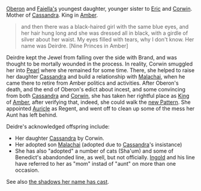 [Oberon](OberonOfDworkin) and [Faiella's](FaiellaPrincessOfBegma) youngest daughter, younger sister to [Eric](EricOfOberon) and [Corwin](CorwinOfOberon).  Mother of [Cassandra](CassandraOfCorwin). King in [Amber](KolvirPromontory).

>and then there was a black-haired girl with the same blue eyes, and her hair hung long and she was dressed all in black, with a girdle of silver about her waist. My eyes filled with tears, why I don't know. Her name was Deirdre. [Nine Princes in Amber]

Deirdre kept the Jewel from falling over the side with Brand, and was thought to be mortally wounded in the process.  In reality, Corwin smuggled her into [Pearl](CorwinPromontory) where she remained for some time. There, she helped to raise her daughter [Cassandra](CassandraOfCorwin) and build a relationship with [Malachai](MalachaiOfCorwin), when he came there to retire from Amber politics and activities. After Oberon's death, and the end of Oberon's edict about incest, and some convincing from both [Cassandra](CassandraOfCorwin) and [Corwin](CorwinOfOberon), she has taken her rightful place as [King](KingOfAmber) of [Amber](KolvirPromontory), after verifying that, indeed, she could walk the [new Pattern](NevilleAuriclePattern). She appointed [Auricle](AuricleOfTir) as Regent, and went off to clean up some of the mess her Aunt has left behind.

Deidre's acknowledged offspring include:
 + Her daughter [Cassandra](CassandraOfCorwin) by Corwin.
 + Her adopted son [Malachai](MalachaiOfCorwin) (adopted due to [Cassandra](CassandraOfCorwin)'s insistance)
 + She has also "adopted" a number of cats (Sha'um) and some of Benedict's abandonded line, as well, but not officially. [Ingold](IngoldOfBenedict) and his line have referred to her as "mom" instad of "aunt" on more than one occasion.

See also [the shadows her name has cast](https://en.wikipedia.org/wiki/Deirdre).
